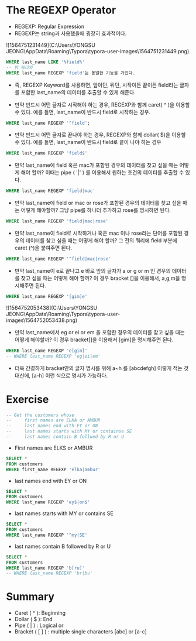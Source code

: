 # The REGEXP Operator

- REGEXP: Regular Expression
- REGEXP는 string과 사용했을때 굉장히 효과적이다.

![1564751231449](C:\Users\YONGSU JEONG\AppData\Roaming\Typora\typora-user-images\1564751231449.png)

```sql
WHERE last_name LIKE '%field%'
-- 위 쿼리와
WHERE last_name REGEXP 'field'는 동일한 기능을 가진다.
```

- 즉, REGEXP Keyword를 사용하면, 앞이던, 뒤던, 시작이든 끝이든 field라는 글자를 포함한 last_name의 데이터를 추출할 수 있게 해준다.

- 만약 반드시 어떤 글자로 시작해야 하는 경우, REGEXP와 함께 caret( ^ )을 이용할 수 있다. 예를 들면, last_name이 반드시 field로 시작하는 경우.

```sql
WHERE last_name REGEXP '^field';
```

- 만약 반드시 어떤 글자로 끝나야 하는 경우, REGEXP와 함께 dollar( $)을 이용할 수 있다. 예를 들면, last_name이 반드시 field로 끝이 나야 하는 경우

```sql
WHERE last_name REGEXP 'field$'
```

- 만약 last_name에 field 혹은 mac가 포함된 경우의 데이터를 찾고 싶을 때는 어떻게 해야 할까? 이때는 pipe ( '|' ) 를 이용해서 원하는 조건의 데이터를 추출할 수 있다.

```sql
WHERE last_name REGEXP 'field|mac'
```

- 만약 last_name에 field or mac or rose가 포함된 경우의 데이터를 찾고 싶을 때는 어떻게 해야할까? 그냥 pipe를 하나더 추가하고 rose를 명시하면 된다.

```sql
WHERE last_name REGEXP 'field|mac|rose'
```

- 만약 last_name이 field로 시작하거나 혹은 mac 이나 rose라는 단어를 포함된 경우의 데이터를 찾고 싶을 때는 어떻게 해야 할까? 그 전의 쿼리에 field 부분에 caret (^)을 붙여주면 된다.

```sql
WHERE last_name REGEXP '^field|mac|rose'
```

- 만약 last_name이 e로 끝나고 e 바로 앞의 글자가 a or g or m 인 경우의 데이터를 찾고 싶을 때는 어떻게 해야 할까? 이 경우 bracket []을 이용해서, a,g,m을 명시해주면 된다.

```sql
WHERE last_name REGEXP '[gim]e'
```

![1564752053438](C:\Users\YONGSU JEONG\AppData\Roaming\Typora\typora-user-images\1564752053438.png)

- 만약 last_name에서 eg or ei or em 을 포함한 경우의 데이터를 찾고 싶을 때는 어떻게 해야할까? 이 경우 bracket[]을 이용해서 [gim]을 명시해주면 된다.

```sql
WHERE last_name REGEXP 'e[gim]'
-- WHERE last_name REGEXP 'eg|ei|em'
```

- 더욱 간결하게 bracket안의 글자 명시를 위해 a~h 를 [abcdefgh] 이렇게 적는 것 대신에, [a-h] 이런 식으로 명시가 가능하다.

# Exercise

```sql
-- Get the customers whose
--	   first names are ELKA or AMBUR
--     last names end with EY or ON
--     last names starts with MY or containse SE
--     last names contain B follwed by R or U
```

- First names are ELKS or AMBUR

```sql
SELECT *
FROM customers
WHERE first_name REGEXP 'elka|ambur'
```

- last names end with EY or ON

```sql
SELECT *
FROM customers
WHERE last_name REGEXP 'ey$|on$'
```

- last names starts with MY or contains SE

```sql
SELECT *
FROM customers
WHERE last_name REGEXP '^my|SE'
```

- last names contain B followed by R or U

```sql
SELECT *
FROM customers
WHERE last_name REGEXP 'b[ru]'
-- WHERE last_name REGEXP 'br|bu'
```



# Summary

- Caret ( ^ ): Beginning
- Dollar ( $ ): End
- Pipe ( | ) : Logical or
- Bracket ( [ ] ) : multiple single characters [abc] or [a-c]

















